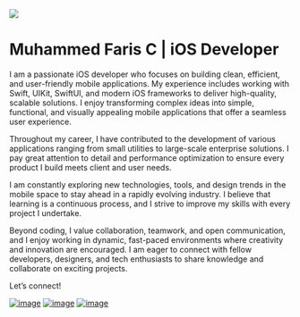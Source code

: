 <img src="https://emoji.gg/assets/emoji/7333-parrotdance.gif">

  <h1>Muhammed Faris C | iOS Developer</h1>

  <p>
    
  I am a passionate iOS developer who focuses on building clean, efficient, and user-friendly mobile applications. My experience includes working with Swift, UIKit, SwiftUI, and modern iOS frameworks to deliver high-quality, scalable solutions. I enjoy transforming complex ideas into simple, functional, and visually appealing mobile applications that offer a seamless user experience.

Throughout my career, I have contributed to the development of various applications ranging from small utilities to large-scale enterprise solutions. I pay great attention to detail and performance optimization to ensure every product I build meets client and user needs.

I am constantly exploring new technologies, tools, and design trends in the mobile space to stay ahead in a rapidly evolving industry. I believe that learning is a continuous process, and I strive to improve my skills with every project I undertake.

Beyond coding, I value collaboration, teamwork, and open communication, and I enjoy working in dynamic, fast-paced environments where creativity and innovation are encouraged. I am eager to connect with fellow developers, designers, and tech enthusiasts to share knowledge and collaborate on exciting projects.

Let’s connect!
</p>


<div>

  [![image](https://img.shields.io/badge/LinkedIn-0077B5?style=for-the-badge&logo=linkedin&logoColor=white)](https://www.linkedin.com/in/cfariiii/)
  [![image](https://img.shields.io/badge/Gmail-D14836?style=for-the-badge&logo=gmail&logoColor=white)](mailto:produtor.fariscktni1@gmail.com)
  [![image](https://img.shields.io/badge/Instagram-E4405F?style=for-the-badge&logo=instagram&logoColor=white)](https://www.instagram.com/cfariiii/)
  
</div>
